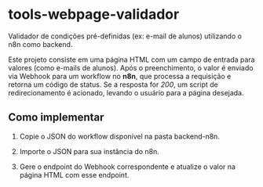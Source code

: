# tools-webpage-validador
Validador de condições pré-definidas (ex: e-mail de alunos) utilizando o n8n como backend.

Este projeto consiste em uma página HTML com um campo de entrada para valores (como e-mails de alunos). Após o preenchimento, o valor é enviado via Webhook para um workflow no **n8n**, que processa a requisição e retorna um código de status. Se a resposta for *200*, um script de redirecionamento é acionado, levando o usuário para a página desejada.

## Como implementar
1. Copie o JSON do workflow disponível na pasta backend-n8n.

2. Importe o JSON para sua instância do n8n.

3. Gere o endpoint do Webhook correspondente e atualize o valor na página HTML com esse endpoint.
